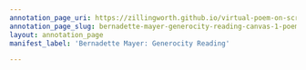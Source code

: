 ```yaml
---
annotation_page_uri: https://zillingworth.github.io/virtual-poem-on-screen/annotations/bernadette-mayer-generocity-reading-canvas-1-poem--environment--image.json
annotation_page_slug: bernadette-mayer-generocity-reading-canvas-1-poem--environment--image
layout: annotation_page
manifest_label: 'Bernadette Mayer: Generocity Reading'

---
```

